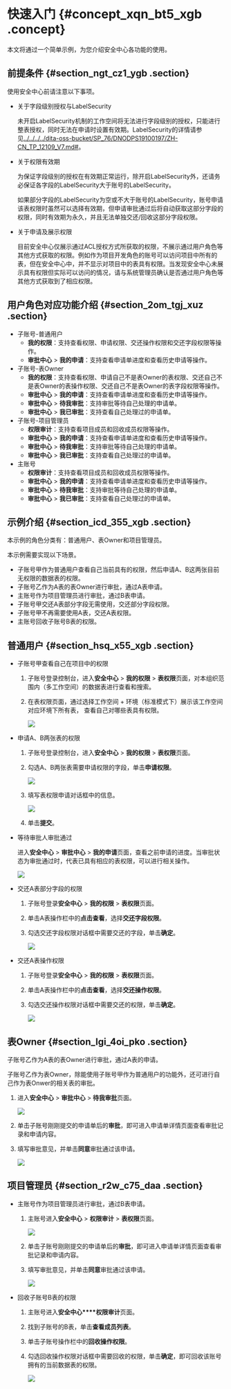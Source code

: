 # 快速入门 {#concept_xqn_bt5_xgb .concept}

本文将通过一个简单示例，为您介绍安全中心各功能的使用。

## 前提条件 {#section_ngt_cz1_ygb .section}

使用安全中心前请注意以下事项。

-   关于字段级别授权与LabelSecurity

    未开启LabelSecurity机制的工作空间将无法进行字段级别的授权，只能进行整表授权，同时无法在申请时设置有效期。LabelSecurity的详情请参见[../../../../dita-oss-bucket/SP\_76/DNODPS19100197/ZH-CN\_TP\_12109\_V7.md\#](../../../../intl.zh-CN/管理/安全功能详解/列级别访问控制.md#)。

-   关于权限有效期

    为保证字段级别的授权在有效期正常运行，除开启LabelSecurity外，还请务必保证各字段的LabelSecurity大于账号的LabelSecurity。

    如果部分字段的LabelSecurity为空或不大于账号的LabelSecurity，账号申请该表权限时虽然可以选择有效期，但申请审批通过后将自动获取这部分字段的权限，同时有效期为永久，并且无法单独交还/回收这部分字段权限。

-   关于申请及展示权限

    目前安全中心仅展示通过ACL授权方式所获取的权限，不展示通过用户角色等其他方式获取的权限。例如作为项目开发角色的账号可以访问项目中所有的表，但在安全中心中，并不显示对项目中的表具有权限。当发现安全中心未展示具有权限但实际可以访问的情况，请与系统管理员确认是否通过用户角色等其他方式获取到了相应权限。


## 用户角色对应功能介绍 {#section_2om_tgj_xuz .section}

-   子账号-普通用户
    -   **我的权限**：支持查看权限、申请权限、交还操作权限和交还字段权限等操作。
    -   **审批中心** \> **我的申请**：支持查看申请单进度和查看历史申请等操作。
-   子账号-表Owner
    -   **我的权限**：支持查看权限、申请自己不是表Owner的表权限、交还自己不是表Owner的表操作权限、交还自己不是表Owner的表字段权限等操作。
    -   **审批中心** \> **我的申请**：支持查看申请单进度和查看历史申请等操作。
    -   **审批中心** \> **待我审批**：支持审批等待自己处理的申请单。
    -   **审批中心** \> **我已审批**：支持查看自己处理过的申请单。
-   子账号-项目管理员
    -   **权限审计**：支持查看项目成员和回收成员权限等操作。
    -   **审批中心** \> **我的申请**：支持查看申请单进度和查看历史申请等操作。
    -   **审批中心** \> **待我审批**：支持审批等待自己处理的申请单。
    -   **审批中心** \> **我已审批**：支持查看自己处理过的申请单。
-   主账号
    -   **权限审计**：支持查看项目成员和回收成员权限等操作。
    -   **审批中心** \> **我的申请**：支持查看申请单进度和查看历史申请等操作。
    -   **审批中心** \> **待我审批**：支持审批等待自己处理的申请单。
    -   **审批中心** \> **我已审批**：支持查看自己处理过的申请单。

## 示例介绍 {#section_icd_355_xgb .section}

本示例的角色分类有：普通用户、表Owner和项目管理员。

本示例需要实现以下场景。

-   子账号甲作为普通用户查看自己当前具有的权限，然后申请A、B这两张目前无权限的数据表的权限。
-   子账号乙作为A表的表Owner进行审批，通过A表申请。
-   主账号作为项目管理员进行审批，通过B表申请。
-   子账号甲交还A表部分字段无需使用，交还部分字段权限。
-   子账号甲不再需要使用A表，交还A表权限。
-   主账号回收子账号B表的权限。

## 普通用户 {#section_hsq_x55_xgb .section}

-   子账号甲查看自己在项目中的权限
    1.  子账号登录控制台，进入**安全中心** \> **我的权限** \> **表权限**页面，对本组织范围内（多工作空间）的数据表进行查看和搜索。
    2.  在表权限页面，通过选择工作空间 + 环境（标准模式下）展示该工作空间对应环境下所有表， 查看自己对哪些表具有权限。

        ![](http://static-aliyun-doc.oss-cn-hangzhou.aliyuncs.com/assets/img/133791/156093148144709_zh-CN.png)

-   申请A、B两张表的权限
    1.  子账号登录控制台，进入**安全中心** \> **我的权限** \> **表权限**页面。
    2.  勾选A、B两张表需要申请权限的字段，单击**申请权限**。

        ![](http://static-aliyun-doc.oss-cn-hangzhou.aliyuncs.com/assets/img/133791/156093148139743_zh-CN.png)

    3.  填写表权限申请对话框中的信息。

        ![](http://static-aliyun-doc.oss-cn-hangzhou.aliyuncs.com/assets/img/133791/156093148139744_zh-CN.png)

    4.  单击**提交**。
-   等待审批人审批通过

    进入**安全中心** \> **审批中心** \> **我的申请**页面，查看之前申请的进度。当审批状态为审批通过时，代表已具有相应的表权限，可以进行相关操作。

    ![](http://static-aliyun-doc.oss-cn-hangzhou.aliyuncs.com/assets/img/133791/156093148244710_zh-CN.png)

-   交还A表部分字段的权限
    1.  子账号登录**安全中心** \> **我的权限** \> **表权限**页面。
    2.  单击A表操作栏中的**点击查看**，选择**交还字段权限**。
    3.  勾选交还字段权限对话框中需要交还的字段，单击**确定**。

        ![](http://static-aliyun-doc.oss-cn-hangzhou.aliyuncs.com/assets/img/133791/156093148239747_zh-CN.png)

-   交还A表操作权限
    1.  子账号登录**安全中心** \> **我的权限** \> **表权限**页面。
    2.  单击A表操作栏中的**点击查看**，选择**交还操作权限**。
    3.  勾选交还操作权限对话框中需要交还的权限，单击**确定**。

        ![](http://static-aliyun-doc.oss-cn-hangzhou.aliyuncs.com/assets/img/133791/156093148239748_zh-CN.png)


## 表Owner {#section_lgi_4oi_pko .section}

子账号乙作为A表的表Owner进行审批，通过A表的申请。

子账号乙作为表Owner，除能使用子账号甲作为普通用户的功能外，还可进行自己作为表Onwer的相关表的审批。

1.  进入**安全中心** \> **审批中心** \> **待我审批**页面。

    ![](http://static-aliyun-doc.oss-cn-hangzhou.aliyuncs.com/assets/img/133791/156093148239745_zh-CN.png)

2.  单击子账号刚刚提交的申请单后的**审批**，即可进入申请单详情页面查看审批记录和申请内容。
3.  填写审批意见，并单击**同意**审批通过该申请。

    ![](http://static-aliyun-doc.oss-cn-hangzhou.aliyuncs.com/assets/img/133791/156093148339746_zh-CN.png)


## 项目管理员 {#section_r2w_c75_daa .section}

-   主账号作为项目管理员进行审批，通过B表申请。
    1.  主账号进入**安全中心** \> **权限审计** \> **表权限**页面。

        ![](http://static-aliyun-doc.oss-cn-hangzhou.aliyuncs.com/assets/img/133791/156093148239745_zh-CN.png)

    2.  单击子账号刚刚提交的申请单后的**审批**，即可进入申请单详情页面查看审批记录和申请内容。
    3.  填写审批意见，并单击**同意**审批通过该申请。

        ![](http://static-aliyun-doc.oss-cn-hangzhou.aliyuncs.com/assets/img/133791/156093148339746_zh-CN.png)

-   回收子账号B表的权限
    1.  主账号进入**安全中心****权限审计**页面。
    2.  找到子账号的B表，单击**查看成员列表**。
    3.  单击子账号操作栏中的**回收操作权限**。
    4.  勾选回收操作权限对话框中需要回收的权限，单击**确定**，即可回收该账号拥有的当前数据表的权限。

        ![](http://static-aliyun-doc.oss-cn-hangzhou.aliyuncs.com/assets/img/133791/156093148439749_zh-CN.png)


